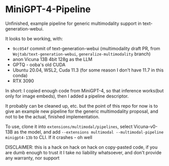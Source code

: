 # MiniGPT-4-Pipeline

Unfinished, example pipeline for generic multimodality support in text-generation-webui.

It looks to be working, with:
- `9cc054f` commit of text-generation-webui (multimodality draft PR, from `Wojtab/text-generation-webui`, `generalize-multimodality` branch)
- anon Vicuna 13B 4bit 128g as the LLM
- GPTQ - ooba's old CUDA
- Ubuntu 20.04, WSL2, Cuda 11.3 (for some reason I don't have 11.7 in this conda)
- RTX 3090

In short: I copied enough code from MiniGPT-4, so that inference works(but only for image embeds), then I added a pipeline descriptor.

It probably can be cleaned up, etc. but the point of this repo for now is to give an example new pipeline for the generic multimodality proposal, and not to be the actual, finished implementation.

To use, clone it into `extensions/multimodal/pipelines`, select Vicuna-v0-13B as the model, and add `--extensions multimodal --multimodal-pipeline minigpt4-13b` to CLI. If it crashes - oh well


DISCLAIMER: this is a hack on hack on hack on copy-pasted code, if you are dumb enough to trust it I take no liability whatsoever, and don't provide any warranty, nor support
